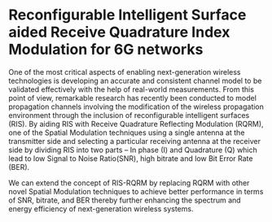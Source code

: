 # Reconfigurable Intelligent Surface aided Receive Quadrature Index Modulation for 6G networks

One of the most critical aspects of enabling next-generation wireless technologies is developing an accurate and consistent channel model to be validated effectively with the help of real-world measurements. From this point of view, remarkable research has recently been conducted to model propagation channels involving the modification of the wireless propagation environment through the inclusion of reconfigurable intelligent surfaces (RIS). By aiding RIS with Receive Quadrature Reflecting Modulation (RQRM), one of the Spatial Modulation techniques using a single antenna at the transmitter side and selecting a particular receiving antenna at the receiver side by dividing RIS into two parts – In phase (I) and Quadrature (Q) which lead to low Signal to Noise Ratio(SNR), high bitrate and low Bit Error Rate (BER).

We can extend the concept of RIS-RQRM by replacing RQRM with other novel Spatial Modulation techniques to achieve better performance in terms of SNR, bitrate, and BER thereby further enhancing the spectrum and energy efficiency of next-generation wireless systems.
